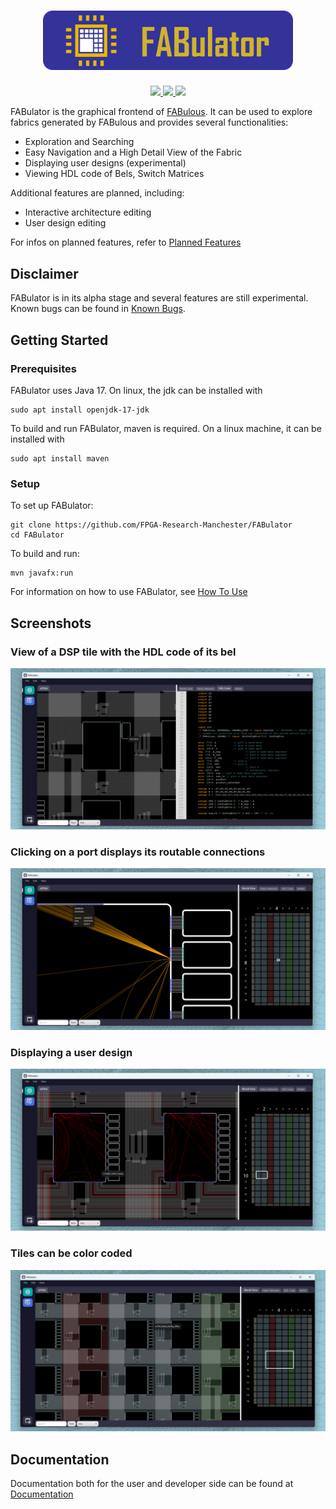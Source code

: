 <h1 align="center">
    <img width="400" src="docs/img/logo_and_name_rounded.png"/>
</h1>

<p align="center">
    <a href="https://github.com/FPGA-Research-Manchester/FABulator/issues" title="Open Issues">
        <img src="https://img.shields.io/github/issues/FPGA-Research-Manchester/FABulator">
    </a>
    <a href="https://github.com/FPGA-Research-Manchester/FABulator/actions/workflows/build_and_test.yml" title="Build and Test">
        <img src="https://github.com/FPGA-Research-Manchester/FABulator/actions/workflows/build_and_test.yml/badge.svg">
    </a>
    <a href="./LICENSE" title="License">
        <img src="https://img.shields.io/badge/License-Apache%202.0-green.svg">
    </a>
</p>

FABulator is the graphical frontend of [FABulous](https://github.com/FPGA-Research-Manchester/FABulous). 
It can be used to explore fabrics generated by FABulous and provides several functionalities:

- Exploration and Searching
- Easy Navigation and a High Detail View of the Fabric
- Displaying user designs (experimental)
- Viewing HDL code of Bels, Switch Matrices

Additional features are planned, including:
- Interactive architecture editing
- User design editing

For infos on planned features, refer to [Planned Features](docs/user/plannedFeatures.md)

## Disclaimer

FABulator is in its alpha stage and several 
features are still experimental. Known bugs 
can be found in 
[Known Bugs](docs/developer/knownBugs.md).

## Getting Started

### Prerequisites
FABulator uses Java 17. On linux, the jdk can
be installed with

```
sudo apt install openjdk-17-jdk
```

To build and run FABulator, maven is required. 
On a linux machine, it can be installed with
```
sudo apt install maven
```

### Setup

To set up FABulator:

```
git clone https://github.com/FPGA-Research-Manchester/FABulator
cd FABulator
```

To build and run:

```
mvn javafx:run
```

For information on how to use FABulator, see [How To Use](docs/user/howToUse.md)

## Screenshots

### View of a DSP tile with the HDL code of its bel
![App Screenshot](docs/img/ui_demo.png)

### Clicking on a port displays its routable connections
![App Screenshot](docs/img/switch_matrix.png)

### Displaying a user design
![App Screenshot](docs/img/fasm.png)

### Tiles can be color coded
![App Screenshot](docs/img/color_coding.png)

## Documentation

Documentation both for the user and developer side can be found at [Documentation](/docs)
